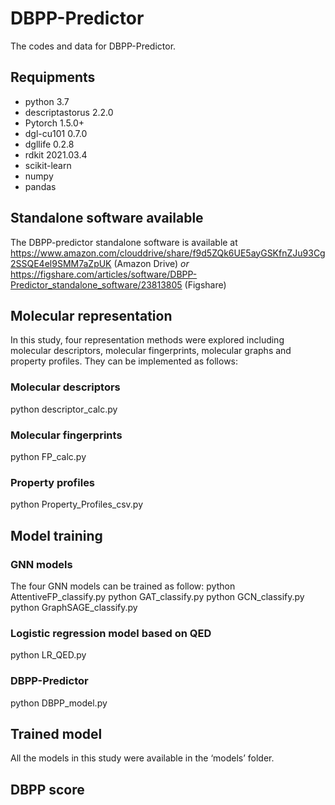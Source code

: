 # DBPP-Predictor
The codes and data for DBPP-Predictor.

## Requipments
* python 3.7
* descriptastorus 2.2.0
* Pytorch 1.5.0+
* dgl-cu101 0.7.0
* dgllife 0.2.8
* rdkit 2021.03.4
* scikit-learn
* numpy
* pandas

## Standalone software available
The DBPP-predictor standalone software is available at https://www.amazon.com/clouddrive/share/f9d5ZQk6UE5ayGSKfnZJu93Cg2SSQE4el9SMM7aZpUK (Amazon Drive)
_or_ 
https://figshare.com/articles/software/DBPP-Predictor_standalone_software/23813805 (Figshare)

## Molecular representation
In this study, four representation methods were explored including molecular descriptors, molecular fingerprints, molecular graphs and property profiles. They can be implemented as follows:

### Molecular descriptors
python descriptor_calc.py
### Molecular fingerprints
python FP_calc.py
### Property profiles
python Property_Profiles_csv.py


## Model training
### GNN models
The four GNN models can be trained as follow:
python AttentiveFP_classify.py
python GAT_classify.py
python GCN_classify.py
python GraphSAGE_classify.py
### Logistic regression model based on QED
python LR_QED.py
### DBPP-Predictor
python DBPP_model.py

## Trained model
All the models in this study were available in the ‘models’ folder.

## DBPP score
